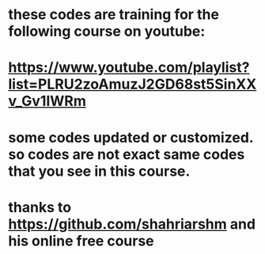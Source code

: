 # these codes are training for the following course on youtube:
# https://www.youtube.com/playlist?list=PLRU2zoAmuzJ2GD68st5SinXXv_Gv1lWRm
# some codes updated or customized. so codes are not exact same codes that you see in this course.

# thanks to https://github.com/shahriarshm and his online free course